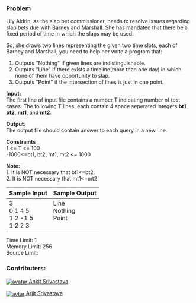 ### Problem

<p>Lily Aldrin, as the slap bet commissioner, needs  to resolve issues regarding slap bets due with <a href="http://en.wikipedia.org/wiki/Barney_Stinson">Barney</a> and <a href="http://en.wikipedia.org/wiki/Marshall_Eriksen">Marshall</a>. She has mandated that there be a fixed period of time in which the slaps may be used.</p>
<p>So, she draws two lines representing the given two time slots, each of Barney and Marshall; you need to help her write a program that:</p>
<ol>
  <li>Outputs "Nothing" if given lines are indistinguishable.</li>
  <li>Outputs "Line" if there exists a timeline(more than one day) in which none of them have opportunity to slap.</li>
  <li>Outputs "Point" if the intersection of lines is just in one point.</li>
</ol>
<p><strong>Input:</strong><br>
The first line of input file contains a number T indicating number of test cases. The following T lines, each contain 4 space seperated integers <strong>bt1</strong>, <strong>bt2</strong>, <strong>mt1</strong>, and <strong>mt2</strong>.</p>
<p><strong>Output:</strong><br>
The output file should contain answer to each query in a new line.</p>
<p><strong>Constraints</strong><br>
1 &lt;= T &lt;= 100<br>
-1000&lt;=bt1, bt2, mt1, mt2 &lt;= 1000</p>
<p><strong>Note:</strong><br>
1. It is NOT necessary that bt1&lt;=bt2.<br>
2. It is NOT necessary that mt1&lt;=mt2.</p>
<table>
  <thead>
    <th>Sample Input</th>
    <th>Sample Output</th>
  </thead>
  <tbody valign="top">
    <td>3<br>0 1 4 5<br>1 2 -1 5<br>1 2 2 3</td>
    <td>Line<br>Nothing<br>Point</td>
  </tbody>
</table>
<p>Time Limit: 1<br>
Memory Limit: 256<br>
Source Limit:</p>

### Contributers:

<p><a href="https://www.hackerearth.com/@sentinel45"><img align="center" src="https://he-s3.s3.amazonaws.com/media/avatars/sentinel45/resized/30/8baa32eprofl_pic.jpg" alt="avatar"> Ankit Srivastava</a></p>
<p><a href="https://www.hackerearth.com/@belowthebelt"><img align="center" src="https://he-s3.s3.amazonaws.com/media/avatars/belowthebelt/resized/30/photo.jpg" alt="avtar"> Arjit Srivastava</a></p>